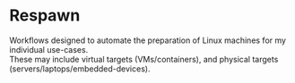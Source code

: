 # Respawn

Workflows designed to automate the preparation of Linux machines for my individual use-cases. \
These may include virtual targets (VMs/containers), and physical targets (servers/laptops/embedded-devices).
